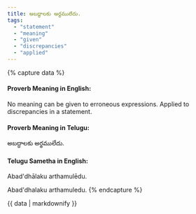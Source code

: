 ```yaml
---
title: అబద్ధాలకు అర్థములేదు.
tags:
  - "statement"
  - "meaning"
  - "given"
  - "discrepancies"
  - "applied"
---
```


{% capture data %}
#### Proverb Meaning in English:
No meaning can be given to erroneous expressions.
Applied to discrepancies in a statement.

#### Proverb Meaning in Telugu:
అబద్ధాలకు అర్థములేదు.

#### Telugu Sametha in English:
Abad'dhālaku arthamulēdu.

Abad'dhalaku arthamuledu.
{% endcapture %}

{{ data | markdownify }}

